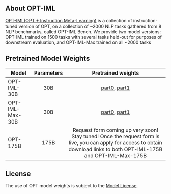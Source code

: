 ## About OPT-IML
[OPT-IML(OPT + Instruction Meta-Learning)](./optiml_paper_v1.pdf) is a collection of instruction-tuned version of OPT, on a collection of ~2000 NLP tasks gathered from 8 NLP benchmarks, called OPT-IML Bench. We provide two model versions: OPT-IML trained on 1500 tasks with several tasks held-out for purposes of downstream evaluation, and OPT-IML-Max trained on all ~2000 tasks

## Pretrained Model Weights
| Model    | Parameters |       Pretrained weights                                 |
|----------|:----------:|:--------------------------------------------------------:|
| OPT-IML-30B  |    30B     |      [part0](https://dl.fbaipublicfiles.com/optiml/aws.v7.prop10.30b.eps_4096.docsep_2.mu4000.wu60.bsz8.clip1.0.fp32adam.rs1234.lr5e-05.pat_8000.ngpu64/mp2/checkpoint_1_4000.pt-model_part-0.pt), [part1](https://dl.fbaipublicfiles.com/optiml/aws.v7.prop10.30b.eps_4096.docsep_2.mu4000.wu60.bsz8.clip1.0.fp32adam.rs1234.lr5e-05.pat_8000.ngpu64/mp2/checkpoint_1_4000.pt-model_part-1.pt)   |
| OPT-IML-Max-30B   |    30B     |      [part0](https://dl.fbaipublicfiles.com/optiml/aws.v7.2000.prop10.30b.eps_4096.docsep_2.mu6000.wu60.bsz8.clip1.0.fp32adam.rs1234.lr5e-05.pat_8000.ngpu64/mp2/checkpoint_1_6000.pt-model_part-0.pt), [part1](https://dl.fbaipublicfiles.com/optiml/aws.v7.2000.prop10.30b.eps_4096.docsep_2.mu6000.wu60.bsz8.clip1.0.fp32adam.rs1234.lr5e-05.pat_8000.ngpu64/mp2/checkpoint_1_6000.pt-model_part-1.pt)    |
| OPT-175B |    175B    |   Request form coming up very soon! Stay tuned! Once the request form is live, you can apply for access to obtain download links to both OPT-IML-175B and OPT-IML-Max-175B            |


## License
The use of OPT model weights is subject to the [Model License](../OPT/MODEL_LICENSE.md).

